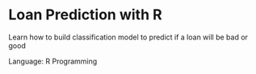 # Loan Prediction with R
Learn how to build classification model to predict if a loan will be bad or good

Language: R Programming
